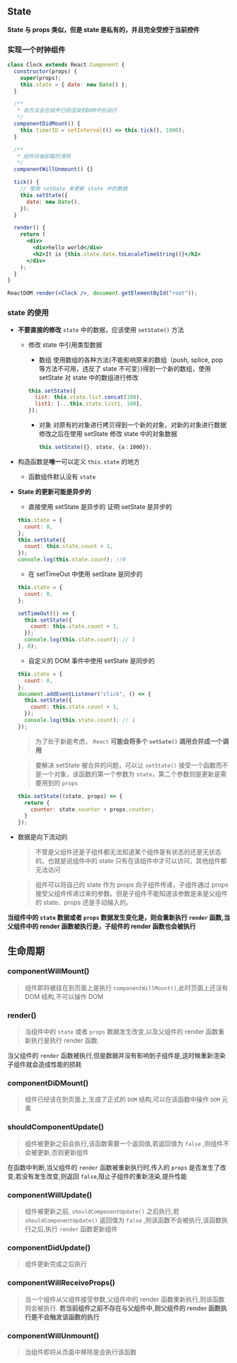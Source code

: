 ## State

**State 与 props 类似，但是 state 是私有的，并且完全受控于当前控件**

### 实现一个时钟组件

```jsx
class Clock extends React.Component {
  constructor(props) {
    super(props);
    this.state = { date: new Date() };
  }

  /**
   * 该方法会在组件已经渲染到DOM中后运行
   */
  componentDidMount() {
    this.timerID = setInterval(() => this.tick(), 1000);
  }

  /**
   * 组件将被卸载时清除
   */
  componentWillUnmount() {}

  tick() {
    // 使用 setDate 来更新 state 中的数据
    this.setState({
      date: new Date(),
    });
  }

  render() {
    return (
      <div>
        <div>hello world</div>
        <h2>It is {this.state.date.toLocaleTimeString()}</h2>
      </div>
    );
  }
}

ReactDOM.render(<Clock />, document.getElementById("root"));
```

### state 的使用

- **不要直接的修改** `state` 中的数据，应该使用 `setState()` 方法

  - 修改 state 中引用类型数据

    - 数组
      使用数组的各种方法(不能影响原来的数组（push, splice, pop 等方法不可用，违反了 state 不可变）)得到一个新的数组，使用 setState 对 state 中的数组进行修改

    ```jsx
    this.setState({
      list: this.state.list.concat(100),
      list1: [...this.state.list1, 100],
    });
    ```

    - 对象
      对原有的对象进行拷贝得到一个新的对象，对新的对象进行数据修改之后在使用 setState 修改 state 中的对象数据

      ```jsx
      this.setState({}, state, {a：1000});
      ```

- 构造函数是**唯一**可以定义 `this.state` 的地方
  - 函数组件默认没有 `state`
- **State 的更新可能是异步的**

  - 直接使用 setState 是异步的
    证明 setState 是异步的

  ```js
  this.state = {
    count: 0,
  };
  this.setState({
    count: this.state.count + 1,
  });
  console.log(this.state.count); //0
  ```

  - 在 setTimeOut 中使用 setState 是同步的

  ```js
  this.state = {
    count: 0,
  };

  setTimeOut(() => {
    this.setState({
      count: this.state.count + 1,
    });
    console.log(this.state.count); // 1
  }, 0);
  ```

  - 自定义的 DOM 事件中使用 setState 是同步的

  ```js
  this.state = {
    count: 0,
  };
  document.addEventListener("click", () => {
    this.setState({
      count: this.state.count + 1,
    });
    console.log(this.state.count); // 1
  });
  ```

  > 为了处于新能考虑， `React` **可能会将多个 `setSate()` 调用合并成一个调用**

  > 要解决 setState 被合并的问题，可以让 `setState()` 接受一个函数而不是一个对象，该函数的第一个参数为 `state`，第二个参数则是更新是需要用到的 `props`

  ```jsx
  this.setState((state, props) => {
    return {
      counter: state.sounter + props.counter;
    }
  });
  ```

- 数据是向下流动的

  > 不管是父组件还是子组件都无法知道某个组件是有状态的还是无状态的。也就是说组件中的 state 只有在该组件中才可以访问，其他组件都无法访问

  > 组件可以将自己的 state 作为 props 向子组件传递，子组件通过 props 接受父组件传递过来的参数。但是子组件不能知道该参数是来是父组件的 state、props 还是手动输入的。

**当组件中的 `state` 数据或者 `props` 数据发生变化是，则会重新执行 `render` 函数,当父组件中的 render 函数被执行是，子组件的 render 函数也会被执行**

## 生命周期

### componentWillMount()

> 组件即将被挂在到页面上是执行 `componentWillMount()`,此时页面上还没有 DOM 结构,不可以操作 DOM

### render()

> 当组件中的 `state` 或者 `props` 数据发生改变,以及父组件的 render 函数重新执行是执行 render 函数.

当父组件的 `render` 函数被执行,但是数据并没有影响到子组件是,这时候重新渲染子组件就会造成性能的损耗

### componentDiDMount()

> 组件已经该在到页面上,生成了正式的 `DOM` 结构,可以在该函数中操作 `DOM` 元素

### shouldComponentUpdate()

> 组件被更新之前会执行,该函数需要一个返回值,若返回值为 `false` ,则组件不会被更新,否则更新组件

在函数中判断,当父组件的 `render` 函数被重新执行时,传入的 `props` 是否发生了改变,若没有发生改变,则返回 `false`,阻止子组件的重新渲染,提升性能

### componentWillUpdate()

> 组件被更新之前, `shouldComponentUpdate()` 之后执行,若 `shouldComponentUpdate()` 返回值为 `false` ,则该函数不会被执行,该函数执行之后,执行 `render` 函数更新组件

### componentDidUpdate()

> 组件更新完成之后执行

### componentWillReceiveProps()

> 当一个组件从父组件接受参数,父组件中的 render 函数重新执行,则该函数则会被执行.
> **若当前组件之前不存在与父组件中,则父组件的 render 函数执行是不会触发该函数的执行**

### componentWillUnmount()

> 当组件即将从页面中移除是会执行该函数
